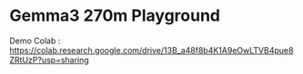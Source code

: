 # Gemma3 270m Playground

Demo Colab : https://colab.research.google.com/drive/13B_a48f8b4K1A9eOwLTVB4pue8ZRtUzP?usp=sharing
